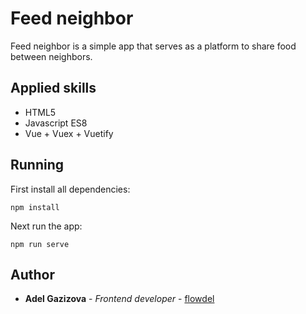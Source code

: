 # Feed neighbor

Feed neighbor is a simple app that serves as a platform to share food between neighbors.


## Applied skills

* HTML5
* Javascript ES8
* Vue + Vuex + Vuetify

## Running

First install all dependencies:

```
npm install
```

Next run the app:

```
npm run serve
```

## Author

* **Adel Gazizova** - *Frontend developer* - [flowdel](https://github.com/flowdel)
